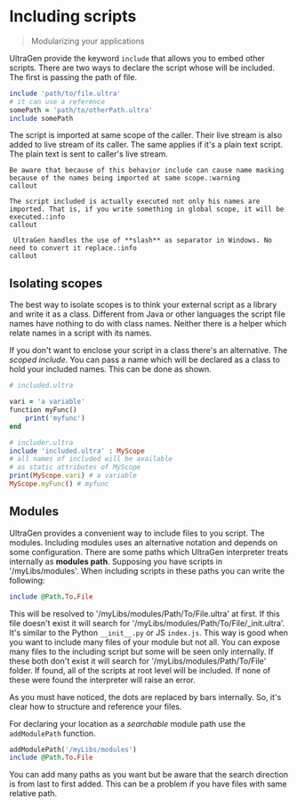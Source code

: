 # Including scripts

> Modularizing your applications

UltraGen provide the keyword `include` that allows you to embed other scripts. There are two ways to declare the script whose will be included. The first is passing the path of file.

```ruby
include 'path/to/file.ultra'
# it can use a reference
somePath = 'path/to/otherPath.ultra'
include somePath
```

The script is imported at same scope of the caller. Their live stream is also added to live stream of its caller. The same applies if it's a plain text script. The plain text is sent to caller's live stream.

```callout
Be aware that because of this behavior include can cause name masking because of the names being imported at same scope.:warning
callout
```

```callout
The script included is actually executed not only his names are imported. That is, if you write something in global scope, it will be executed.:info
callout
```

```callout
 UltraGen handles the use of **slash** as separator in Windows. No need to convert it replace.:info
callout
```

## Isolating scopes

The best way to isolate scopes is to think your external script as a library and write it as a class. Different from Java or other languages the script file names have nothing to do with class names. Neither there is a helper which relate names in a script with its names.

If you don't want to enclose your script in a class there's an alternative. The *scoped include*. You can pass a name which will be declared as a class to hold your included names. This can be done as shown.

```ruby
# included.ultra

vari = 'a variable'
function myFunc()
    print('myfunc')
end
```

```ruby
# includer.ultra
include 'included.ultra' : MyScope
# all names of included will be available
# as static attributes of MyScope
print(MyScope.vari) # a variable
MyScope.myFunc() # myfunc
```

## Modules

UltraGen provides a convenient way to include files to you script. The modules. Including modules uses an alternative notation and depends on some configuration. There are some paths which UltraGen interpreter treats internally as **modules path**. Supposing you have scripts in '/myLibs/modules'. When including scripts in these paths you can write the following:

```ruby
include @Path.To.File
```

This will be resolved to '/myLibs/modules/Path/To/File.ultra' at first. If this file doesn't exist it will search for '/myLibs/modules/Path/To/File/_init.ultra'. It's similar to the Python `__init__.py` or JS `index.js`. This way is good when you want to include many files of your module but not all. You can expose many files to the including script but some will be seen only internally. If these both don't exist it will search for '/myLibs/modules/Path/To/File' folder. If found, all of the scripts at root level will be included. If none of these were found the interpreter will raise an error.

As you must have noticed, the dots are replaced by bars internally. So, it's clear how to structure and reference your files.

For declaring your location as a *searchable* module path use the `addModulePath` function.

```ruby
addModulePath('/myLibs/modules')
include @Path.To.File
```
 You can add many paths as you want but be aware that the search direction is from last to first added. This can be a problem if you have files with same relative path.
